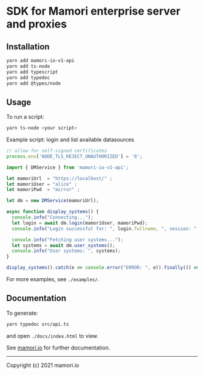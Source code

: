 # SDK for Mamori enterprise server and proxies

## Installation
```sh
yarn add mamori-io-v1-api
yarn add ts-node
yarn add typescript
yarn add typedoc
yarn add @types/node
```

## Usage
To run a script:
```sh
yarn ts-node <your script>
```

Example script: login and list available datasources
```js
// allow for self-signed certificates
process.env['NODE_TLS_REJECT_UNAUTHORIZED'] = '0';

import { DMService } from 'mamori-io-v1-api';

let mamoriUrl  = "https://localhost/" ;
let mamoriUser = "alice" ;
let mamoriPwd  = "mirror" ;

let dm = new DMService(mamoriUrl);

async function display_systems() {
  console.info("Connecting...");
  let login = await dm.login(mamoriUser, mamoriPwd);
  console.info("Login successful for: ", login.fullname, ", session: ", login.session_id);

  console.info("Fetching user systems...");
  let systems = await dm.user_systems();
  console.info("User systems: ", systems);
}

display_systems().catch(e => console.error("ERROR: ", e)).finally(() => process.exit(0));
```

For more examples, see `./examples/`.

## Documentation
To generate:
```sh
yarn typedoc src/api.ts
```
and open `./docs/index.html` to view.

See [mamori.io](https://mamori.io/resources.html) for further documentation.

----
Copyright (c) 2021 mamori.io
